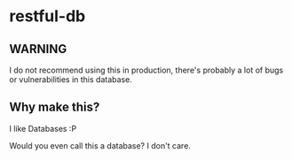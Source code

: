 # restful-db

## WARNING

I do not recommend using this in production, there's probably a lot of bugs or vulnerabilities in this database.

## Why make this?

I like Databases :P

Would you even call this a database? I don't care.
